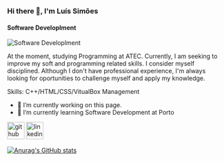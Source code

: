 ### Hi there 👋, I'm Luís Simões
#### Software Developlment
![Software Developlment]([https://assetsio.reedpopcdn.com/digitalfoundry-best-mechanical-keyboard-for-gaming-typing-coding-7008-1641577436931.jpg?width=1200&height=900&fit=crop&quality=100&format=png&enable=upscale&auto=webp](https://media.istockphoto.com/id/1219547646/photo/work-from-home.jpg?s=612x612&w=0&k=20&c=7GnObXcKOj5G-dY0ShgWJEtKlFJgMb64aQKaVYklMGc=))

At the moment, studying Programming at ATEC. Currently, I am seeking to improve my soft and programming related skills. I consider myself disciplined. Although I don't have professional experience, I'm always looking for oportunities to challenge myself and apply my knowledge.

Skills: C++/HTML/CSS/VitualBox Management

- 🔭 I’m currently working on this page. 
- 🌱 I’m currently learning Software Development at Porto 


[<img src='https://cdn.jsdelivr.net/npm/simple-icons@3.0.1/icons/github.svg' alt='github' height='40'>](https://github.com/Luismcs)  [<img src='https://cdn.jsdelivr.net/npm/simple-icons@3.0.1/icons/linkedin.svg' alt='linkedin' height='40'>](https://www.linkedin.com/in/https://www.linkedin.com/in/lu%C3%ADs-sim%C3%B5es-383bb1260//)  



[![Anurag's GitHub stats](https://github-readme-stats.vercel.app/api?username=Luismcs)](https://github.com/anuraghazra/github-readme-stats)

<!--
**Luismcs/Luismcs** is a ✨ _special_ ✨ repository because its `README.md` (this file) appears on your GitHub profile.

Here are some ideas to get you started:

- 🔭 I’m currently working on ...
- 🌱 I’m currently learning ...
- 👯 I’m looking to collaborate on ...
- 🤔 I’m looking for help with ...
- 💬 Ask me about ...
- 📫 How to reach me: ...
- 😄 Pronouns: ...
- ⚡ Fun fact: ...
-->
